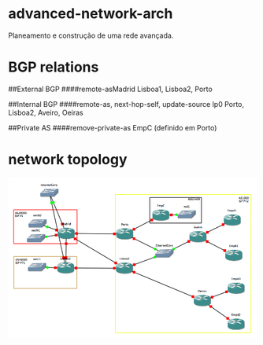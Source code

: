 # advanced-network-arch
Planeamento e construção de uma rede avançada.

# BGP relations
##External BGP
####remote-asMadrid
Lisboa1, Lisboa2, Porto

##Internal BGP
####remote-as, next-hop-self, update-source lp0
Porto, Lisboa2, Aveiro, Oeiras

##Private AS
####remove-private-as
EmpC (definido em Porto)


# network topology
![topology](topology.png)
